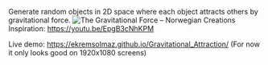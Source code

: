 Generate random objects in 2D space where each object attracts others by gravitational force. ![The Gravitational Force – Norwegian Creations](https://www.norwegiancreations.com/wp-content/uploads/2019/06/gravity_formula.jpg)
Inspiration: https://youtu.be/EpgB3cNhKPM

Live demo: https://ekremsolmaz.github.io/Gravitational_Attraction/
(For now it only looks good on 1920x1080 screens)
